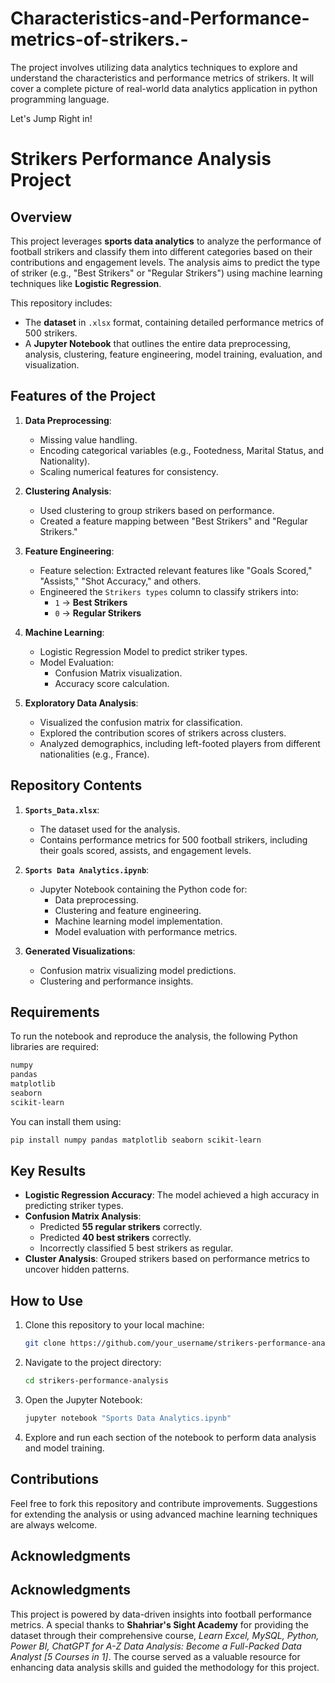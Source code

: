 # Characteristics-and-Performance-metrics-of-strikers.-
The project involves utilizing data analytics techniques to explore and understand the characteristics and performance metrics of strikers. It will cover a complete picture of real-world data analytics application in python programming language.

Let's Jump Right in!

# Strikers Performance Analysis Project

## Overview

This project leverages **sports data analytics** to analyze the performance of football strikers and classify them into different categories based on their contributions and engagement levels. The analysis aims to predict the type of striker (e.g., "Best Strikers" or "Regular Strikers") using machine learning techniques like **Logistic Regression**.

This repository includes:
- The **dataset** in `.xlsx` format, containing detailed performance metrics of 500 strikers.
- A **Jupyter Notebook** that outlines the entire data preprocessing, analysis, clustering, feature engineering, model training, evaluation, and visualization.

## Features of the Project
1. **Data Preprocessing**:
   - Missing value handling.
   - Encoding categorical variables (e.g., Footedness, Marital Status, and Nationality).
   - Scaling numerical features for consistency.

2. **Clustering Analysis**:
   - Used clustering to group strikers based on performance.
   - Created a feature mapping between "Best Strikers" and "Regular Strikers."

3. **Feature Engineering**:
   - Feature selection: Extracted relevant features like "Goals Scored," "Assists," "Shot Accuracy," and others.
   - Engineered the `Strikers types` column to classify strikers into:
     - `1` → **Best Strikers**
     - `0` → **Regular Strikers**

4. **Machine Learning**:
   - Logistic Regression Model to predict striker types.
   - Model Evaluation:
     - Confusion Matrix visualization.
     - Accuracy score calculation.

5. **Exploratory Data Analysis**:
   - Visualized the confusion matrix for classification.
   - Explored the contribution scores of strikers across clusters.
   - Analyzed demographics, including left-footed players from different nationalities (e.g., France).

## Repository Contents

1. **`Sports_Data.xlsx`**:
   - The dataset used for the analysis.
   - Contains performance metrics for 500 football strikers, including their goals scored, assists, and engagement levels.

2. **`Sports Data Analytics.ipynb`**:
   - Jupyter Notebook containing the Python code for:
     - Data preprocessing.
     - Clustering and feature engineering.
     - Machine learning model implementation.
     - Model evaluation with performance metrics.

3. **Generated Visualizations**:
   - Confusion matrix visualizing model predictions.
   - Clustering and performance insights.

## Requirements

To run the notebook and reproduce the analysis, the following Python libraries are required:

```bash
numpy
pandas
matplotlib
seaborn
scikit-learn
```

You can install them using:

```bash
pip install numpy pandas matplotlib seaborn scikit-learn
```

## Key Results
- **Logistic Regression Accuracy**: The model achieved a high accuracy in predicting striker types.
- **Confusion Matrix Analysis**:
  - Predicted **55 regular strikers** correctly.
  - Predicted **40 best strikers** correctly.
  - Incorrectly classified 5 best strikers as regular.
- **Cluster Analysis**: Grouped strikers based on performance metrics to uncover hidden patterns.

## How to Use

1. Clone this repository to your local machine:
   ```bash
   git clone https://github.com/your_username/strikers-performance-analysis.git
   ```

2. Navigate to the project directory:
   ```bash
   cd strikers-performance-analysis
   ```

3. Open the Jupyter Notebook:
   ```bash
   jupyter notebook "Sports Data Analytics.ipynb"
   ```

4. Explore and run each section of the notebook to perform data analysis and model training.

## Contributions

Feel free to fork this repository and contribute improvements. Suggestions for extending the analysis or using advanced machine learning techniques are always welcome.

## Acknowledgments

## Acknowledgments

This project is powered by data-driven insights into football performance metrics. A special thanks to **Shahriar's Sight Academy** for providing the dataset through their comprehensive course, *Learn Excel, MySQL, Python, Power BI, ChatGPT for A-Z Data Analysis: Become a Full-Packed Data Analyst [5 Courses in 1]*. The course served as a valuable resource for enhancing data analysis skills and guided the methodology for this project.
